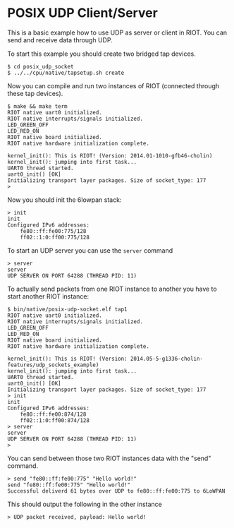 POSIX UDP Client/Server
=======================

This is a basic example how to use UDP as server or client in RIOT. You can send
and receive data through UDP.


To start this example you should create two bridged tap devices.

```
$ cd posix_udp_socket
$ ../../cpu/native/tapsetup.sh create
```

Now you can compile and run two instances of RIOT (connected through these
tap devices).

```
$ make && make term
RIOT native uart0 initialized.
RIOT native interrupts/signals initialized.
LED_GREEN_OFF
LED_RED_ON
RIOT native board initialized.
RIOT native hardware initialization complete.

kernel_init(): This is RIOT! (Version: 2014.01-1010-gfb46-cholin)
kernel_init(): jumping into first task...
UART0 thread started.
uart0_init() [OK]
Initializing transport layer packages. Size of socket_type: 177
>
```

Now you should init the 6lowpan stack:

```
> init
init
Configured IPv6 addresses:
	fe80::ff:fe00:775/128
	ff02::1:0:ff00:775/128
```

To start an UDP server you can use the ``server`` command

```
> server
server
UDP SERVER ON PORT 64288 (THREAD PID: 11)
```

To actually send packets from one RIOT instance to another you have to start
another RIOT instance:

```
$ bin/native/posix-udp-socket.elf tap1
RIOT native uart0 initialized.
RIOT native interrupts/signals initialized.
LED_GREEN_OFF
LED_RED_ON
RIOT native board initialized.
RIOT native hardware initialization complete.

kernel_init(): This is RIOT! (Version: 2014.05-5-g1336-cholin-features/udp_sockets_example)
kernel_init(): jumping into first task...
UART0 thread started.
uart0_init() [OK]
Initializing transport layer packages. Size of socket_type: 177
> init
init
Configured IPv6 addresses:
	fe80::ff:fe00:874/128
	ff02::1:0:ff00:874/128
> server
server
UDP SERVER ON PORT 64288 (THREAD PID: 11)
>
```


You can send between those two RIOT instances data with the "send" command.

```
> send "fe80::ff:fe00:775" "Hello world!"
send "fe80::ff:fe00:775" "Hello world!"
Successful deliverd 61 bytes over UDP to fe80::ff:fe00:775 to 6LoWPAN
```

This should output the following in the other instance

```
> UDP packet received, payload: Hello world!
```

